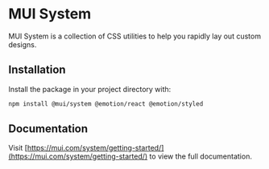 # MUI System

MUI System is a collection of CSS utilities to help you rapidly lay out custom designs.

## Installation

Install the package in your project directory with:

<!-- #default-branch-switch -->

```bash
npm install @mui/system @emotion/react @emotion/styled
```

## Documentation

<!-- #default-branch-switch -->

Visit [https://mui.com/system/getting-started/](https://mui.com/system/getting-started/) to view the full documentation.
